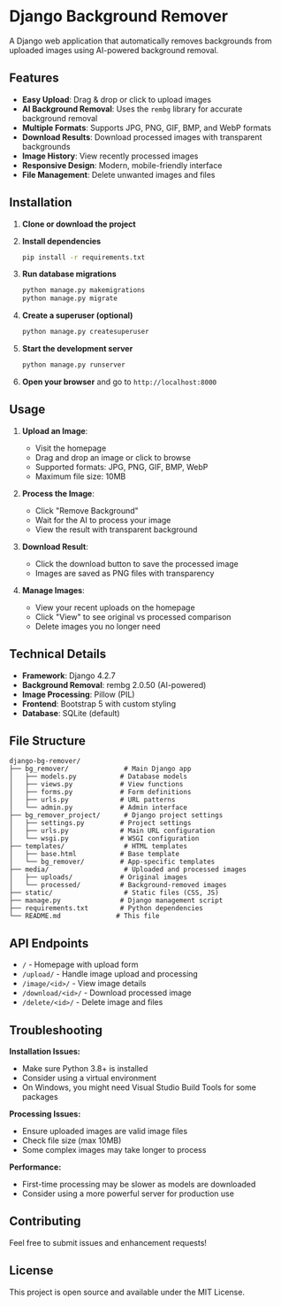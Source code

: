 # Django Background Remover

A Django web application that automatically removes backgrounds from uploaded images using AI-powered background removal.

## Features

- **Easy Upload**: Drag & drop or click to upload images
- **AI Background Removal**: Uses the `rembg` library for accurate background removal
- **Multiple Formats**: Supports JPG, PNG, GIF, BMP, and WebP formats
- **Download Results**: Download processed images with transparent backgrounds
- **Image History**: View recently processed images
- **Responsive Design**: Modern, mobile-friendly interface
- **File Management**: Delete unwanted images and files

## Installation

1. **Clone or download the project**

2. **Install dependencies**

   ```bash
   pip install -r requirements.txt
   ```

3. **Run database migrations**

   ```bash
   python manage.py makemigrations
   python manage.py migrate
   ```

4. **Create a superuser (optional)**

   ```bash
   python manage.py createsuperuser
   ```

5. **Start the development server**

   ```bash
   python manage.py runserver
   ```

6. **Open your browser** and go to `http://localhost:8000`

## Usage

1. **Upload an Image**:

   - Visit the homepage
   - Drag and drop an image or click to browse
   - Supported formats: JPG, PNG, GIF, BMP, WebP
   - Maximum file size: 10MB

2. **Process the Image**:

   - Click "Remove Background"
   - Wait for the AI to process your image
   - View the result with transparent background

3. **Download Result**:

   - Click the download button to save the processed image
   - Images are saved as PNG files with transparency

4. **Manage Images**:
   - View your recent uploads on the homepage
   - Click "View" to see original vs processed comparison
   - Delete images you no longer need

## Technical Details

- **Framework**: Django 4.2.7
- **Background Removal**: rembg 2.0.50 (AI-powered)
- **Image Processing**: Pillow (PIL)
- **Frontend**: Bootstrap 5 with custom styling
- **Database**: SQLite (default)

## File Structure

```
django-bg-remover/
├── bg_remover/              # Main Django app
│   ├── models.py           # Database models
│   ├── views.py            # View functions
│   ├── forms.py            # Form definitions
│   ├── urls.py             # URL patterns
│   └── admin.py            # Admin interface
├── bg_remover_project/      # Django project settings
│   ├── settings.py         # Project settings
│   ├── urls.py             # Main URL configuration
│   └── wsgi.py             # WSGI configuration
├── templates/               # HTML templates
│   ├── base.html           # Base template
│   └── bg_remover/         # App-specific templates
├── media/                   # Uploaded and processed images
│   ├── uploads/            # Original images
│   └── processed/          # Background-removed images
├── static/                  # Static files (CSS, JS)
├── manage.py               # Django management script
├── requirements.txt        # Python dependencies
└── README.md              # This file
```

## API Endpoints

- `/` - Homepage with upload form
- `/upload/` - Handle image upload and processing
- `/image/<id>/` - View image details
- `/download/<id>/` - Download processed image
- `/delete/<id>/` - Delete image and files

## Troubleshooting

**Installation Issues:**

- Make sure Python 3.8+ is installed
- Consider using a virtual environment
- On Windows, you might need Visual Studio Build Tools for some packages

**Processing Issues:**

- Ensure uploaded images are valid image files
- Check file size (max 10MB)
- Some complex images may take longer to process

**Performance:**

- First-time processing may be slower as models are downloaded
- Consider using a more powerful server for production use

## Contributing

Feel free to submit issues and enhancement requests!

## License

This project is open source and available under the MIT License.
